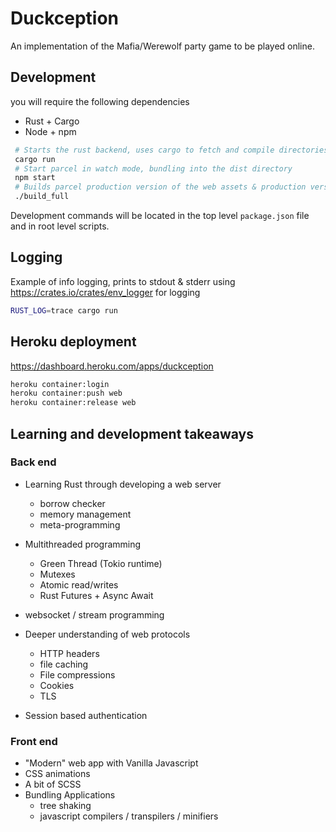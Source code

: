 # Duckception

An implementation of the Mafia/Werewolf party game to be played online. 

## Development
you will require the following dependencies
- Rust + Cargo
- Node + npm

```bash 
 # Starts the rust backend, uses cargo to fetch and compile directories
 cargo run
 # Start parcel in watch mode, bundling into the dist directory
 npm start
 # Builds parcel production version of the web assets & production version of server in docker container
 ./build_full
```

Development commands will be located in the top level ```package.json``` file and in root level scripts.

## Logging
Example of info logging, prints to stdout & stderr
using https://crates.io/crates/env_logger for logging
```bash 
RUST_LOG=trace cargo run 
```

## Heroku deployment
https://dashboard.heroku.com/apps/duckception
```bash
heroku container:login
heroku container:push web
heroku container:release web
```

## Learning and development takeaways

### Back end

- Learning Rust through developing a web server
  - borrow checker
  - memory management
  - meta-programming 

- Multithreaded programming 
  - Green Thread (Tokio runtime)
  - Mutexes
  - Atomic read/writes
  - Rust Futures + Async Await

- websocket / stream programming

- Deeper understanding of web protocols
  - HTTP headers
  - file caching 
  - File compressions
  - Cookies
  - TLS

- Session based authentication

### Front end

- "Modern" web app with Vanilla Javascript
- CSS animations
- A bit of SCSS
- Bundling Applications
  - tree shaking
  - javascript compilers / transpilers / minifiers